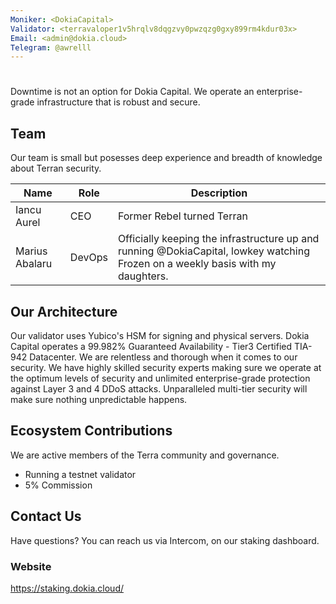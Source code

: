 ```yaml
---
Moniker: <DokiaCapital>
Validator: <terravaloper1v5hrqlv8dqgzvy0pwzqzg0gxy899rm4kdur03x>
Email: <admin@dokia.cloud>
Telegram: @awrelll
---
```



# <DokiaCapital>

Downtime is not an option for Dokia Capital. We operate an enterprise-grade infrastructure that is robust and secure.


## Team

Our team is small but posesses deep experience and breadth of knowledge about Terran security.

| Name            | Role    | Description                  |
| --------------- | ------- | ---------------------------- |
| Iancu Aurel      | CEO | Former Rebel turned Terran   |
| Marius Abalaru   | DevOps    | Officially keeping the infrastructure up and running @DokiaCapital, lowkey watching Frozen on a weekly basis with my daughters. |

## Our Architecture

Our validator uses Yubico's HSM for signing and physical servers. Dokia Capital operates a 99.982% Guaranteed Availability - Tier3 Certified TIA-942 Datacenter. We are relentless and thorough when it comes to our security. We have highly skilled security experts making sure we operate at the optimum levels of security and unlimited enterprise-grade protection against Layer 3 and 4 DDoS attacks. Unparalleled multi-tier security will make sure nothing unpredictable happens.

## Ecosystem Contributions

We are active members of the Terra community and governance.

- Running a testnet validator
- 5% Commission

## Contact Us

Have questions? You can reach us via Intercom, on our staking dashboard.


### Website

https://staking.dokia.cloud/
